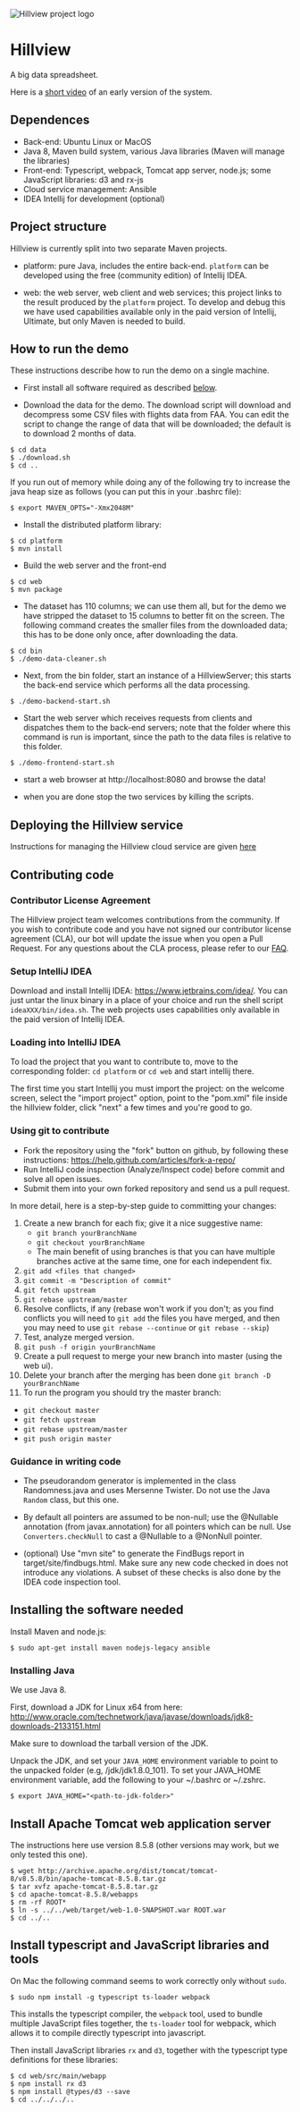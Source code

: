 ![Hillview project logo](hillview-logo.png)

# Hillview

A big data spreadsheet.

Here is a [short video](https://1drv.ms/v/s!AlywK8G1COQ_jaNkYmIRJyeSuvPeLA) of an
  early version of the system.

## Dependences

* Back-end: Ubuntu Linux or MacOS
* Java 8, Maven build system, various Java libraries
  (Maven will manage the libraries)
* Front-end: Typescript, webpack, Tomcat app server, node.js;
  some JavaScript libraries: d3 and rx-js
* Cloud service management: Ansible
* IDEA Intellij for development (optional)

## Project structure

Hillview is currently split into two separate Maven projects.

* platform: pure Java, includes the entire back-end.  `platform` can be
developed using the free (community edition) of Intellij IDEA.

* web: the web server, web client and web services; this project links
to the result produced by the `platform` project.  To develop and
debug this we have used capabilities available only in the paid
version of Intellij, Ultimate, but only Maven is needed to build.

## How to run the demo

These instructions describe how to run the demo on a single machine.

* First install all software required as described
  [below](#installing-the-software-needed).

* Download the data for the demo.  The download script will download
  and decompress some CSV files with flights data from FAA.  You can
  edit the script to change the range of data that will be downloaded;
  the default is to download 2 months of data.

```
$ cd data
$ ./download.sh
$ cd ..
```

If you run out of memory while doing any of the following try to
increase the java heap size as follows (you can put this in your .bashrc file):

```
$ export MAVEN_OPTS="-Xmx2048M"
```

* Install the distributed platform library:

```
$ cd platform
$ mvn install
```

* Build the web server and the front-end

```
$ cd web
$ mvn package
```

* The dataset has 110 columns; we can use them all, but for the demo
  we have stripped the dataset to 15 columns to better fit on the
  screen.  The following command creates the smaller files from the
  downloaded data; this has to be done only once, after downloading
  the data.

```
$ cd bin
$ ./demo-data-cleaner.sh
```

* Next, from the bin folder, start an instance of a HillviewServer;
  this starts the back-end service which performs all the data
  processing.

```
$ ./demo-backend-start.sh
```

* Start the web server which receives requests from clients and
dispatches them to the back-end servers; note that the folder where
this command is run is important, since the path to the data files is
relative to this folder.

```
$ ./demo-frontend-start.sh
```

* start a web browser at http://localhost:8080 and browse the data!

* when you are done stop the two services by killing the scripts.

## Deploying the Hillview service

Instructions for managing the Hillview cloud service are given
[here](deployment/README.md)

## Contributing code

### Contributor License Agreement

The Hillview project team welcomes contributions from the community. If you wish to contribute code and you have not
signed our contributor license agreement (CLA), our bot will update the issue when you open a Pull Request. For any
questions about the CLA process, please refer to our [FAQ](https://cla.vmware.com/faq).

### Setup IntelliJ IDEA

Download and install Intellij IDEA: https://www.jetbrains.com/idea/.
You can just untar the linux binary in a place of your choice and run
the shell script `ideaXXX/bin/idea.sh`.  The web projects uses
capabilities only available in the paid version of Intellij IDEA.

### Loading into IntelliJ IDEA

To load the project that you want to contribute to, move to the
corresponding folder: `cd platform` or `cd web` and start
intellij there.

The first time you start Intellij you must import the project: on the
welcome screen, select the "import project" option, point to the
"pom.xml" file inside the hillview folder, click "next" a few times and
you're good to go.

### Using git to contribute

* Fork the repository using the "fork" button on github, by following these instructions:
https://help.github.com/articles/fork-a-repo/
* Run IntelliJ code inspection (Analyze/Inspect code) before commit and solve all open issues.
* Submit them into your own forked repository and send us a pull request.

In more detail, here is a step-by-step guide to committing your changes:

1. Create a new branch for each fix; give it a nice suggestive name:
   - `git branch yourBranchName`
   - `git checkout yourBranchName`
   - The main benefit of using branches is that you can have multiple branches active at the same time, one for each independent fix.
2. `git add <files that changed>`
3. `git commit -m "Description of commit"`
4. `git fetch upstream`
5. `git rebase upstream/master`
6. Resolve conflicts, if any (rebase won't work if you don't; as you find conflicts you will need to `git add` the files you have merged, and then you may need to use `git rebase --continue` or `git rebase --skip`)
7. Test, analyze merged version.
8. `git push -f origin yourBranchName`
9. Create a pull request to merge your new branch into master (using the web ui).
10. Delete your branch after the merging has been done `git branch -D yourBranchName`
11. To run the program you should try the master branch:
  - `git checkout master`
  - `git fetch upstream`
  - `git rebase upstream/master`
  - `git push origin master`

### Guidance in writing code

* The pseudorandom generator is implemented in the class
  Randomness.java and uses Mersenne Twister.  Do not use the
  Java `Random` class, but this one.

* By default all pointers are assumed to be non-null; use the
  @Nullable annotation (from javax.annotation) for all pointers which
  can be null.  Use `Converters.checkNull` to cast a @Nullable to a
  @NonNull pointer.

* (optional) Use "mvn site" to generate the FindBugs report in
  target/site/findbugs.html.  Make sure any new code checked in does
  not introduce any violations.  A subset of these checks is also
  done by the IDEA code inspection tool.

## Installing the software needed

Install Maven and node.js:

```
$ sudo apt-get install maven nodejs-legacy ansible
```

### Installing Java

We use Java 8.

First, download a JDK for Linux x64 from here:
http://www.oracle.com/technetwork/java/javase/downloads/jdk8-downloads-2133151.html

Make sure to download the tarball version of the JDK.

Unpack the JDK, and set your `JAVA_HOME` environment variable to point
to the unpacked folder (e.g, <fully qualified path
to>/jdk/jdk1.8.0_101). To set your JAVA_HOME environment variable, add
the following to your ~/.bashrc or ~/.zshrc.

```
$ export JAVA_HOME="<path-to-jdk-folder>"
```

## Install Apache Tomcat web application server

The instructions here use version 8.5.8 (other versions may work,
but we only tested this one).

```
$ wget http://archive.apache.org/dist/tomcat/tomcat-8/v8.5.8/bin/apache-tomcat-8.5.8.tar.gz
$ tar xvfz apache-tomcat-8.5.8.tar.gz
$ cd apache-tomcat-8.5.8/webapps
$ rm -rf ROOT*
$ ln -s ../../web/target/web-1.0-SNAPSHOT.war ROOT.war
$ cd ../..
```

## Install typescript and JavaScript libraries and tools

On Mac the following command seems to work correctly only without `sudo`.

```
$ sudo npm install -g typescript ts-loader webpack
```

This installs the typescript compiler, the `webpack` tool, used to
bundle multiple JavaScript files together, the `ts-loader` tool for
webpack, which allows it to compile directly typescript into
javascript.

Then install JavaScript libraries `rx` and `d3`, together with the
typescript type definitions for these libraries:

```
$ cd web/src/main/webapp
$ npm install rx d3
$ npm install @types/d3 --save
$ cd ../../../..
```
